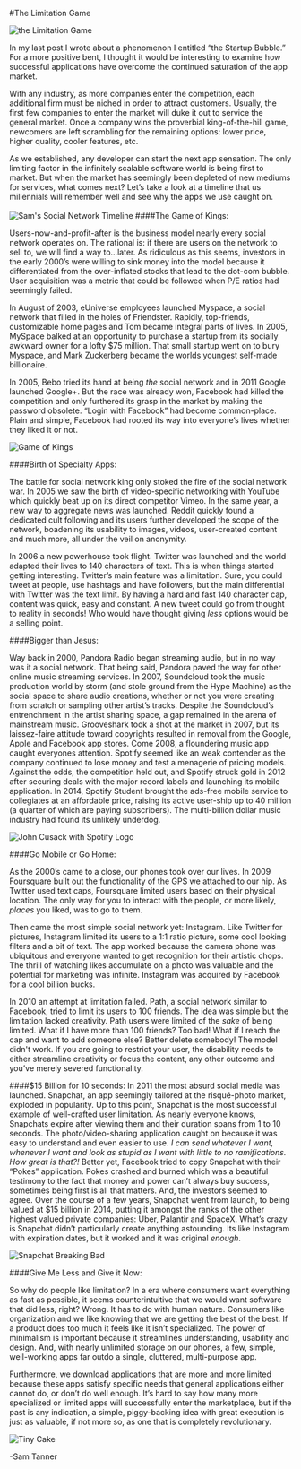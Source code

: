 #The Limitation Game

![the Limitation Game](http://i.imgur.com/6EmHi0c.jpg "Limitation Game")
<br>

In my last post I wrote about a phenomenon I entitled “the Startup Bubble.” For a more positive bent, I thought it would be interesting to examine how successful applications have overcome the continued saturation of the app market. 

With any industry, as more companies enter the competition, each additional firm must be niched in order to attract customers. Usually, the first few companies to enter the market will duke it out to service the general market. Once a company wins the proverbial king-of-the-hill game, newcomers are left scrambling for the remaining options: lower price, higher quality, cooler features, etc. 

As we established, any developer can start the next app sensation. The only limiting factor in the infinitely scalable software world is being first to market. But when the market has seemingly been depleted of new mediums for services, what comes next? Let’s take a look at a timeline that us millennials will remember well and see why the apps we use caught on.
<br>
<br>
![Sam's Social Network Timeline](http://i.imgur.com/YzFWnxd.jpg "Social Network Timeline")
####The Game of Kings: 

Users-now-and-profit-after is the business model nearly every social network operates on. The rational is: if there are users on the network to sell to, we will find a way to…later. As ridiculous as this seems, investors in the early 2000’s were willing to sink money into the model because it differentiated from the over-inflated stocks that lead to the dot-com bubble. User acquisition was a metric that could be followed when P/E ratios had seemingly failed. 

In August of 2003, eUniverse employees launched Myspace, a social network that filled in the holes of Friendster. Rapidly, top-friends, customizable home pages and Tom became integral parts of lives. In 2005, MySpace balked at an opportunity to purchase a startup from its socially awkward owner for a lofty $75 million. That small startup went on to bury Myspace, and Mark Zuckerberg became the worlds youngest self-made billionaire. 

In 2005, Bebo tried its hand at being *the* social network and in 2011 Google launched Google+. But the race was already won, Facebook had killed the competition and only furthered its grasp in the market by making the password obsolete. “Login with Facebook” had become common-place. Plain and simple, Facebook had rooted its way into everyone’s lives whether they liked it or not. 

![Game of Kings](http://i.imgur.com/h2DB9G9.jpg "Game of Kings")

####Birth of Specialty Apps:

The battle for social network king only stoked the fire of the social network war. In 2005 we saw the birth of video-specific networking with YouTube which quickly beat up on its direct competitor Vimeo. In the same year, a new way to aggregate news was launched. Reddit quickly found a dedicated cult following and its users further developed the scope of the network, boadening its usability to images, videos, user-created content and much more, all under the veil on anonymity. 

In 2006 a new powerhouse took flight. Twitter was launched and the world adapted their lives to 140 characters of text. This is when things started getting interesting. Twitter’s main feature was a limitation. Sure, you could tweet at people, use hashtags and have followers, but the main differential with Twitter was the text limit. By having a hard and fast 140 character cap, content was quick, easy and constant. A new tweet could go from thought to reality in seconds! Who would have thought giving *less* options would be a selling point. 

####Bigger than Jesus:

Way back in 2000, Pandora Radio began streaming audio, but in no way was it a social network. That being said, Pandora paved the way for other online music streaming services. In 2007, Soundcloud took the music production world by storm (and stole ground from the Hype Machine) as the social space to share audio creations, whether or not you were creating from scratch or sampling other artist’s tracks. Despite the Soundcloud’s entrenchment in the artist sharing space, a gap remained in the arena of mainstream music. Grooveshark took a shot at the market in 2007, but its laissez-faire attitude toward copyrights resulted in removal from the Google, Apple and Facebook app stores. Come 2008, a floundering music app caught everyones attention. Spotify seemed like an weak contender as the company continued to lose money and test a menagerie of pricing models. Against the odds, the competition held out, and Spotify struck gold in 2012 after securing deals with the major record labels and launching its mobile application. In 2014, Spotify Student brought the ads-free mobile service to collegiates at an affordable price, raising its active user-ship up to 40 million (a quarter of which are paying subscribers). The multi-billion dollar music industry had found its unlikely underdog. 

![John Cusack with Spotify Logo](http://i.imgur.com/5sxliGJ.jpg "Play Anything...")

####Go Mobile or Go Home:

As the 2000’s came to a close, our phones took over our lives. In 2009 Foursquare built out the functionality of the GPS we attached to our hip. As Twitter used text caps, Foursquare limited users based on their physical location. The only way for you to interact with the people, or more likely, *places* you liked, was to go to them. 

Then came the most simple social network yet: Instagram. Like Twitter for pictures, Instagram limited its users to a 1:1 ratio picture, some cool looking filters and a bit of text. The app worked because the camera phone was ubiquitous and everyone wanted to get recognition for their artistic chops. The thrill of watching likes accumulate on a photo was valuable and the potential for marketing was infinite. Instagram was acquired by Facebook for a cool billion bucks. 

In 2010 an attempt at limitation failed. Path, a social network similar to Facebook, tried to limit its users to 100 friends. The idea was simple but the limitation lacked creativity. Path users were limited of the *sake* of being limited. What if I have more than 100 friends? Too bad! What if I reach the cap and want to add someone else? Better delete somebody! The model didn't work. If you are going to restrict your user, the disability needs to either streamline creativity or focus the content, any other outcome and you’ve merely severed functionality. 

####$15 Billion for 10 seconds:
In 2011 the most absurd social media was launched. Snapchat, an app seemingly tailored at the risqué-photo market, exploded in popularity. Up to this point, Snapchat is the most successful example of well-crafted user limitation. As nearly everyone knows, Snapchats expire after viewing them and their duration spans from 1 to 10 seconds. The photo/video-sharing application caught on because it was easy to understand and even easier to use. *I can send whatever I want, whenever I want and look as stupid as I want with little to no ramifications. How great is that?!* Better yet, Facebook tried to copy Snapchat with their “Pokes” application. Pokes crashed and burned which was a beautiful testimony to the fact that money and power can’t always buy success, sometimes being first is all that matters. And, the investors seemed to agree. Over the course of a few years, Snapchat went from launch, to being valued at $15 billion in 2014, putting it amongst the ranks of the other highest valued private companies: Uber, Palantir and SpaceX. What’s crazy is Snapchat didn’t particularly create anything astounding. Its like Instagram with expiration dates, but it worked and it was original *enough*.

![Snapchat Breaking Bad](http://i.imgur.com/dkjLycr.jpg "Snapping Bad")

####Give Me Less and Give it Now:

So why do people like limitation? In a era where consumers want everything as fast as possible, it seems counterintuitive that we would want software that did less, right? Wrong. It has to do with human nature. Consumers like organization and we like knowing that we are getting the best of the best. If a product does too much it feels like it isn’t specialized. The power of minimalism is important because it streamlines understanding, usability and design. And, with nearly unlimited storage on our phones, a few, simple, well-working apps far outdo a single, cluttered, multi-purpose app. 

Furthermore, we download applications that are more and more limited because these apps satisfy specific needs that general applications either cannot do, or don’t do well enough. It’s hard to say how many more specialized or limited apps will successfully enter the marketplace, but if the past is any indication, a simple, piggy-backing idea with great execution is just as valuable, if not more so, as one that is completely revolutionary. 

![Tiny Cake](http://i.imgur.com/1b2zWMY.jpg "I can have my tiny cake and eat it too")

-Sam Tanner
